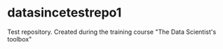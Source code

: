 datasincetestrepo1
==================

Test repository. Created during the training course "The Data Scientist's toolbox"
